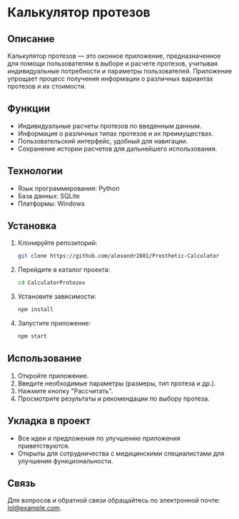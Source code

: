 # Калькулятор протезов

## Описание
Калькулятор протезов — это оконное приложение, предназначенное для помощи пользователям в выборе и расчете протезов, учитывая индивидуальные потребности и параметры пользователей. Приложение упрощает процесс получения информации о различных вариантах протезов и их стоимости.

## Функции
- Индивидуальные расчеты протезов по введенным данным. 
- Информация о различных типах протезов и их преимуществах.
- Пользовательский интерфейс, удобный для навигации.
- Сохранение истории расчетов для дальнейшего использования.

## Технологии
- Язык программирования: Python
- База данных: SQLite
- Платформы: Windows

## Установка
1. Клонируйте репозиторий:
   ```bash
   git clone https://github.com/alexandr2081/Prosthetic-Calculator
   ```

2. Перейдите в каталог проекта:
   ```bash
   cd CalculatorProtezov
   ```

3. Установите зависимости:
   ```bash
   npm install
   ```

4. Запустите приложение:
   ```bash
   npm start
   ```

## Использование
1. Откройте приложение.
2. Введите необходимые параметры (размеры, тип протеза и др.).
3. Нажмите кнопку "Рассчитать".
4. Просмотрите результаты и рекомендации по выбору протеза.

## Укладка в проект
- Все идеи и предложения по улучшению приложения приветствуются.
- Открыты для сотрудничества с медицинскими специалистами для улучшения функциональности. 

## Связь
Для вопросов и обратной связи обращайтесь по электронной почте: lol@example.com.
